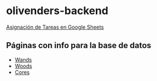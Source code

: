 # olivenders-backend

[Asignación de Tareas en Google Sheets](https://docs.google.com/spreadsheets/d/e/2PACX-1vRYG6wk1YdOS_V5gujWCNep1AQhlxPoENYRJxJguLItMrjZ1ZDrVIO5zwyHQJ-dzUpCSzZeI5BgxNNj/pubhtml)

## Páginas con info para la base de datos
- [Wands](https://harrypotter.fandom.com/wiki/Wand)
- [Woods](https://harrypotter.fandom.com/wiki/Wand_wood)
- [Cores](https://harrypotter.fandom.com/wiki/Wand_core)